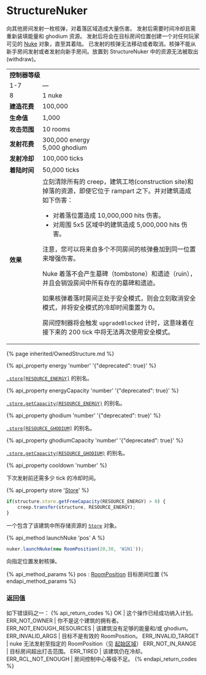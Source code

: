 # StructureNuker

<img src="img/nuke.png" alt="" align="right" />

向其他房间发射一枚核弹，对着落区域造成大量伤害。
发射后需要时间冷却且需重新装填能量和 ghodium 资源。
发射后将会在目标房间位置创建一个对任何玩家可见的 [Nuke](#Nuke) 对象，直至其着陆。
已发射的核弹无法移动或者取消。核弹不能从新手房间发射或者发射向新手房间。放置到 StructureNuker 中的资源无法被取出 (withdraw)。

<table class="table gameplay-info">
    <tbody>
    <tr>
        <td colspan="2" style="width: 70px;"><strong>控制器等级</strong></td>
    </tr>
    <tr>
        <td>1-7</td>
        <td>—</td>
    </tr>
    <tr>
        <td>8</td>
        <td>1 nuke</td>
    </tr>
    <tr>
        <td style="width: 70px;"><strong>建造花费</strong></td>
        <td>100,000</td>
    </tr>
    <tr>
        <td style="width: 70px;"><strong>生命值</strong></td>
        <td>1,000</td>
    </tr>
    <tr>
        <td style="width: 70px;"><strong>攻击范围</strong></td>
        <td>10 rooms</td>
    </tr>
    <tr>
        <td style="width: 70px;"><strong>发射花费</strong></td>
        <td>300,000 energy<br /> 5,000 ghodium</td>
    </tr>
    <tr>
        <td style="width: 70px;"><strong>发射冷却</strong></td>
        <td>100,000 ticks</td>
    </tr>
    <tr>
        <td style="width: 70px;"><strong>着陆时间</strong></td>
        <td>50,000 ticks</td>
    </tr>
    <tr>
        <td style="width: 70px;"><strong>效果</strong></td>
        <td>立刻清除所有的 creep，建筑工地(construction site)和掉落的资源，即使它位于 rampart 之下。并对建筑造成如下伤害：
            <ul>
                <li>对着落位置造成 10,000,000 hits 伤害。</li>
                <li>对周围 5x5 区域中的建筑造成 5,000,000 hits 伤害。</li>
            </ul>
            <p>注意，您可以将来自多个不同房间的核弹叠加到同一位置来增强伤害。</p>
            <p>Nuke 着落不会产生墓碑（tombstone）和遗迹（ruin），并且会销毁房间中所有存在的墓碑和遗迹。</p>
            <p>如果核弹着落时房间正处于安全模式，则会立刻取消安全模式，并将安全模式的冷却时间重置为 0。</p>
            <p>房间控制器将会触发 <code>upgradeBlocked</code> 计时，这意味着在接下来的 200 tick 中将无法再次使用安全模式。</p>
        </td>
    </tr>
    </tbody>
</table>

{% page inherited/OwnedStructure.md %}


{% api_property energy 'number' '{"deprecated": true}' %}

[`.store[RESOURCE_ENERGY]`](#StructureExtension.store) 的别名。



{% api_property energyCapacity 'number' '{"deprecated": true}' %}

[`.store.getCapacity(RESOURCE_ENERGY)`](#Store.getCapacity) 的别名。



{% api_property ghodium 'number' '{"deprecated": true}' %}

[`.store[RESOURCE_GHODIUM]`](#StructureExtension.store) 的别名。



{% api_property ghodiumCapacity 'number' '{"deprecated": true}' %}

[`.store.getCapacity(RESOURCE_GHODIUM)`](#Store.getCapacity) 的别名。



{% api_property cooldown 'number' %}



下次发射前还需多少 tick 的冷却时间。


{% api_property store '<a href="#Store">Store</a>' %}

```javascript
if(structure.store.getFreeCapacity(RESOURCE_ENERGY) > 0) {
    creep.transfer(structure, RESOURCE_ENERGY);
}
```


一个包含了该建筑中所存储资源的 [`Store`](#Store) 对象。



{% api_method launchNuke 'pos' A %}

```javascript
nuker.launchNuke(new RoomPosition(20,30, 'W1N1'));
```

向指定位置发射核弹。

{% api_method_params %}
pos : <a href="#RoomPosition">RoomPosition</a>
目标房间位置
{% endapi_method_params %}


### 返回值

如下错误码之一：
{% api_return_codes %}
OK | 这个操作已经成功纳入计划。
ERR_NOT_OWNER | 你不是这个建筑的拥有者。
ERR_NOT_ENOUGH_RESOURCES | 该建筑没有足够的能量和/或 ghodium。
ERR_INVALID_ARGS | 目标不是有效的 RoomPosition。
ERR_INVALID_TARGET | nuke 无法发射至指定的 RoomPosition（见 [起始区域](/start-areas.html)）
ERR_NOT_IN_RANGE | 目标房间超出打击范围。
ERR_TIRED | 该建筑仍在冷却。
ERR_RCL_NOT_ENOUGH | 房间控制中心等级不足。
{% endapi_return_codes %}


